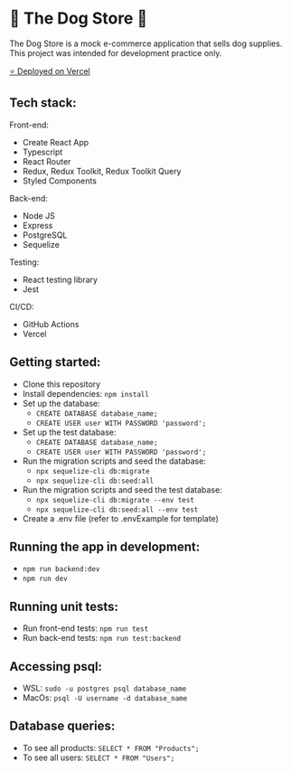 # 🐶 The Dog Store 🐶

The Dog Store is a mock e-commerce application that sells dog supplies. This project was intended for development practice only. 

[⭐ Deployed on Vercel]("https://the-dog-store.vercel.app/")

## Tech stack:

Front-end:
- Create React App
- Typescript
- React Router
- Redux, Redux Toolkit, Redux Toolkit Query
- Styled Components

Back-end:
- Node JS
- Express
- PostgreSQL
- Sequelize

Testing:
- React testing library
- Jest

CI/CD:
- GitHub Actions
- Vercel

## Getting started:
- Clone this repository
- Install dependencies: `npm install`
- Set up the database:
  - `CREATE DATABASE database_name;`
  - `CREATE USER user WITH PASSWORD 'password';`
- Set up the test database:
  - `CREATE DATABASE database_name;`
  - `CREATE USER user WITH PASSWORD 'password';`
- Run the migration scripts and seed the database:
  - `npx sequelize-cli db:migrate`
  - `npx sequelize-cli db:seed:all`
- Run the migration scripts and seed the test database:
  - `npx sequelize-cli db:migrate --env test`
  - `npx sequelize-cli db:seed:all --env test`
- Create a .env file (refer to .envExample for template)

## Running the app in development:
- `npm run backend:dev`
- `npm run dev`

## Running unit tests:
- Run front-end tests: `npm run test`
- Run back-end tests: `npm run test:backend`

## Accessing psql:
- WSL: `sudo -u postgres psql database_name`
- MacOs: `psql -U username -d database_name`

## Database queries:
- To see all products: `SELECT * FROM "Products";`
- To see all users: `SELECT * FROM "Users";`